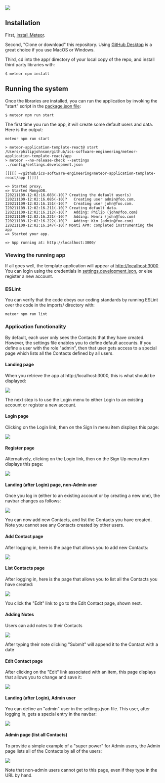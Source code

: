 <img src="doc/LandingPage.PNG">

## Installation

First, [install Meteor](https://www.meteor.com/install).

Second, "Clone or download" this repository.  Using [GitHub Desktop](https://desktop.github.com/) is a great choice if you use MacOS or Windows.

Third, cd into the app/ directory of your local copy of the repo, and install third party libraries with:

```
$ meteor npm install
```

## Running the system

Once the libraries are installed, you can run the application by invoking the "start" script in the [package.json file](https://github.com/ics-software-engineering/meteor-application-template-react/blob/master/app/package.json):

```
$ meteor npm run start
```

The first time you run the app, it will create some default users and data. Here is the output:

```
meteor npm run start

> meteor-application-template-react@ start /Users/philipjohnson/github/ics-software-engineering/meteor-application-template-react/app
> meteor --no-release-check --settings ../config/settings.development.json

[[[[[ ~/github/ics-software-engineering/meteor-application-template-react/app ]]]]]

=> Started proxy.
=> Started MongoDB.
I20211109-12:02:16.083(-10)? Creating the default user(s)
I20211109-12:02:16.085(-10)?   Creating user admin@foo.com.
I20211109-12:02:16.151(-10)?   Creating user john@foo.com.
I20211109-12:02:16.211(-10)? Creating default data.
I20211109-12:02:16.212(-10)?   Adding: Philip (john@foo.com)
I20211109-12:02:16.221(-10)?   Adding: Henri (john@foo.com)
I20211109-12:02:16.222(-10)?   Adding: Kim (admin@foo.com)
I20211109-12:02:16.247(-10)? Monti APM: completed instrumenting the app
=> Started your app.

=> App running at: http://localhost:3000/
```

### Viewing the running app

If all goes well, the template application will appear at [http://localhost:3000](http://localhost:3000).  You can login using the credentials in [settings.development.json](https://github.com/ics-software-engineering/meteor-application-template-react/blob/master/config/settings.development.json), or else register a new account.

### ESLint

You can verify that the code obeys our coding standards by running ESLint over the code in the imports/ directory with:

```
meteor npm run lint
```

### Application functionality
By default, each user only sees the Contacts that they have created.  However, the settings file enables you to define default accounts.  If you define a user with the role "admin", then that user gets access to a special page which lists all the Contacts defined by all users.

#### Landing page

When you retrieve the app at http://localhost:3000, this is what should be displayed:

<img src="doc/LandingPage.PNG">

The next step is to use the Login menu to either Login to an existing account or register a new account.

#### Login page

Clicking on the Login link, then on the Sign In menu item displays this page:

<img src="doc/LogInPage.PNG">

#### Register page

Alternatively, clicking on the Login link, then on the Sign Up menu item displays this page:

<img src="doc/RegisterPage.PNG">


#### Landing (after Login) page, non-Admin user

Once you log in (either to an existing account or by creating a new one), the navbar changes as follows:

<img src="doc/DigHomeExample.PNG">

You can now add new Contacts, and list the Contacts you have created. Note you cannot see any Contacts created by other users.

#### Add Contact page

After logging in, here is the page that allows you to add new Contacts:

<img src="doc/AddContactPage.PNG">

#### List Contacts page

After logging in, here is the page that allows you to list all the Contacts you have created:

<img src="doc/ListContactPage.PNG">

You click the "Edit" link to go to the Edit Contact page, shown next.

#### Adding Notes

Users can add notes to their Contacts

<img src="doc/NotesAdded.PNG">

After typing their note clicking "Submit" will append it to the Contact with a date

#### Edit Contact page

After clicking on the "Edit" link associated with an item, this page displays that allows you to change and save it:

<img src="doc/EditContactPage.PNG">

#### Landing (after Login), Admin user

You can define an "admin" user in the settings.json file. This user, after logging in, gets a special entry in the navbar:

<img src="doc/LandingAdmin.PNG">

#### Admin page (list all Contacts)

To provide a simple example of a "super power" for Admin users, the Admin page lists all of the Contacts by all of the users:

<img src="doc/AdminPage.PNG">

Note that non-admin users cannot get to this page, even if they type in the URL by hand.

